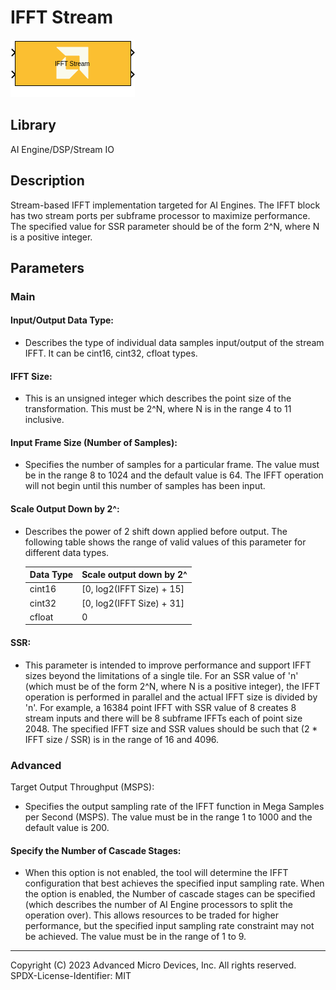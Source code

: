 # IFFT Stream

  
![](./Images/block.png)  

## Library

AI Engine/DSP/Stream IO

## Description

Stream-based IFFT implementation targeted for AI Engines. The IFFT block
has two stream ports per subframe processor to maximize performance. The
specified value for SSR parameter should be of the form 2^N, where N is
a positive integer.

## Parameters

### Main  
#### Input/Output Data Type:

- Describes the type of individual data samples input/output of the
  stream IFFT. It can be cint16, cint32, cfloat types.

#### IFFT Size:

- This is an unsigned integer which describes the point size of the
  transformation. This must be 2^N, where N is in the range 4 to 11
  inclusive.

#### Input Frame Size (Number of Samples):

- Specifies the number of samples for a particular frame. The value must
  be in the range 8 to 1024 and the default value is 64. The IFFT
  operation will not begin until this number of samples has been input.

#### Scale Output Down by 2^:

- Describes the power of 2 shift down applied before output. The
  following table shows the range of valid values of this parameter for
  different data types.
  
  | Data Type | Scale output down by 2^     |
  |-----------|-----------------------------|
  | cint16    | \[0, log2(IFFT Size) + 15\] |
  | cint32    | \[0, log2(IFFT Size) + 31\] |
  | cfloat    | 0                           |


#### SSR:

- This parameter is intended to improve performance and support IFFT
  sizes beyond the limitations of a single tile. For an SSR value of 'n'
  (which must be of the form 2^N, where N is a positive integer), the
  IFFT operation is performed in parallel and the actual IFFT size is
  divided by 'n'. For example, a 16384 point IFFT with SSR value of 8
  creates 8 stream inputs and there will be 8 subframe IFFTs each of
  point size 2048. The specified IFFT size and SSR values should be such
  that (2 \* IFFT size / SSR) is in the range of 16 and 4096.

### Advanced  
Target Output Throughput (MSPS):

- Specifies the output sampling rate of the IFFT function in Mega
  Samples per Second (MSPS). The value must be in the range 1 to
  1000 and the default value is 200.

#### Specify the Number of Cascade Stages:

- When this option is not enabled, the tool will determine the IFFT
  configuration that best achieves the specified input sampling rate.
  When the option is enabled, the Number of cascade stages can be
  specified (which describes the number of AI Engine processors to split
  the operation over). This allows resources to be traded for higher
  performance, but the specified input sampling rate constraint may not
  be achieved. The value must be in the range of 1 to 9.

--------------
Copyright (C) 2023 Advanced Micro Devices, Inc. All rights reserved.
SPDX-License-Identifier: MIT
